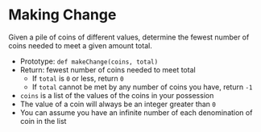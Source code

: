 # Making Change

Given a pile of coins of different values, determine the fewest number of coins needed to meet a given amount total.

- Prototype: `def makeChange(coins, total)`
- Return: fewest number of coins needed to meet total
  - If `total` is `0` or less, return `0`
  - If `total` cannot be met by any number of coins you have, return `-1`
- `coins` is a list of the values of the coins in your possession
- The value of a coin will always be an integer greater than `0`
- You can assume you have an infinite number of each denomination of coin in the list
